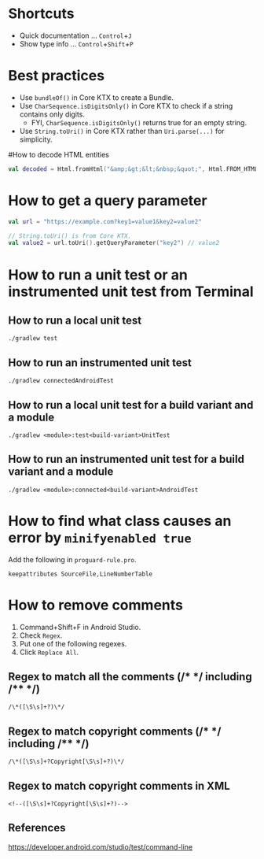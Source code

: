 # Shortcuts
* Quick documentation ... `Control`+`J`
* Show type info ... `Control`+`Shift`+`P`

# Best practices
* Use `bundleOf()` in Core KTX to create a Bundle.
* Use `CharSequence.isDigitsOnly()` in Core KTX to check if a string contains only digits.
  * FYI, `CharSequence.isDigitsOnly()` returns true for an empty string.
* Use `String.toUri()` in Core KTX rather than `Uri.parse(...)` for simplicity.

#How to decode HTML entities
```kotlin
val decoded = Html.fromHtml("&amp;&gt;&lt;&nbsp;&quot;", Html.FROM_HTML_MODE_COMPACT).toString() // "&>< ""
```

# How to get a query parameter
```kotlin
val url = "https://example.com?key1=value1&key2=value2"

// String.toUri() is from Core KTX.
val value2 = url.toUri().getQueryParameter("key2") // value2
```

# How to run a unit test or an instrumented unit test from Terminal
## How to run a local unit test
```shell
./gradlew test
```

## How to run an instrumented unit test
```shell
./gradlew connectedAndroidTest
```

## How to run a local unit test for a build variant and a module
```shell
./gradlew <module>:test<build-variant>UnitTest
```

## How to run an instrumented unit test for a build variant and a module
```shell
./gradlew <module>:connected<build-variant>AndroidTest
```

# How to find what class causes an error by `minifyenabled true`
Add the following in `proguard-rule.pro`.
```
keepattributes SourceFile,LineNumberTable
```

# How to remove comments
1. Command+Shift+F in Android Studio.
2. Check `Regex`.
3. Put one of the following regexes.
4. Click `Replace All`.

## Regex to match all the comments (/* \*/ including /** \*/)
```
/\*([\S\s]+?)\*/
```

## Regex to match copyright comments (/* \*/ including /** \*/)
```
/\*([\S\s]+?Copyright[\S\s]+?)\*/
```

## Regex to match copyright comments in XML
```
<!--([\S\s]+?Copyright[\S\s]+?)-->
```

## References
https://developer.android.com/studio/test/command-line
